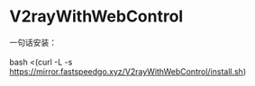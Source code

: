 # V2rayWithWebControl

一句话安装：<br><br>
bash <(curl -L -s https://mirror.fastspeedgo.xyz/V2rayWithWebControl/install.sh) 
